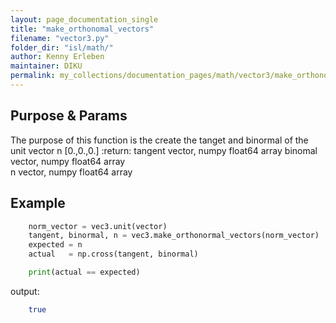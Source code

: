 ```yaml
---
layout: page_documentation_single
title: "make_orthonomal_vectors"
filename: "vector3.py"
folder_dir: "isl/math/"
author: Kenny Erleben
maintainer: DIKU
permalink: my_collections/documentation_pages/math/vector3/make_orthonomal_vectors
---
```

## Purpose & Params
The purpose of this function is the create the tanget and binormal of the
unit vector n
[0.,0.,0.]
    :return: 
        tangent  vector, numpy float64 array
        binomal  vector, numpy float64 array    
        n        vector, numpy float64 array

## Example
```python
    norm_vector = vec3.unit(vector)
    tangent, binormal, n = vec3.make_orthonormal_vectors(norm_vector)
    expected = n
    actual   = np.cross(tangent, binormal)

    print(actual == expected)
```
output:
```bash
    true
```